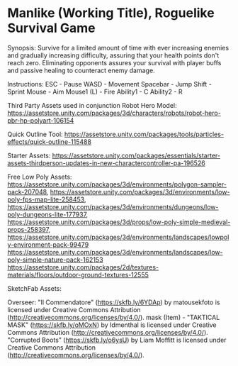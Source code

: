 # Manlike (Working Title),  Roguelike Survival Game

Synopsis: Survive for a limited amount of time with ever increasing enemies and gradually increasing difficulty, assuring that your health points don't reach zero. Eliminating opponents assures your survival with player buffs and passive healing to counteract enemy damage.

Instructions:
ESC - Pause
WASD - Movement
Spacebar - Jump
Shift - Sprint
Mouse - Aim
Mouse1 (L) - Fire
Ability1 - C
Ability2 - R

Third Party Assets used in conjunction
Robot Hero Model: https://assetstore.unity.com/packages/3d/characters/robots/robot-hero-pbr-hp-polyart-106154

Quick Outline Tool: https://assetstore.unity.com/packages/tools/particles-effects/quick-outline-115488

Starter Assets: https://assetstore.unity.com/packages/essentials/starter-assets-thirdperson-updates-in-new-charactercontroller-pa-196526

Free Low Poly Assets: 
https://assetstore.unity.com/packages/3d/environments/polygon-sampler-pack-207048, 
https://assetstore.unity.com/packages/3d/environments/low-poly-fps-map-lite-258453, 
https://assetstore.unity.com/packages/3d/environments/dungeons/low-poly-dungeons-lite-177937,
https://assetstore.unity.com/packages/3d/props/low-poly-simple-medieval-props-258397,
https://assetstore.unity.com/packages/3d/environments/landscapes/lowpoly-environment-pack-99479
https://assetstore.unity.com/packages/3d/environments/landscapes/low-poly-simple-nature-pack-162153
https://assetstore.unity.com/packages/2d/textures-materials/floors/outdoor-ground-textures-12555

SketchFab Assets:

Overseer: "Il Commendatore" (https://skfb.ly/6YDAp) by matousekfoto is licensed under Creative Commons Attribution (http://creativecommons.org/licenses/by/4.0/).
mask (Item) - "TAKTICAL MASK" (https://skfb.ly/oMOxN) by Idmenthal is licensed under Creative Commons Attribution (http://creativecommons.org/licenses/by/4.0/).
"Corrupted Boots" (https://skfb.ly/o6ysU) by Liam Moffitt is licensed under Creative Commons Attribution (http://creativecommons.org/licenses/by/4.0/).

